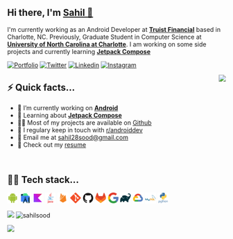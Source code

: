 <h2>Hi there, I'm <a href="https://sahilsood.com/">Sahil 👋</a></h2>
<p>I'm currently working as an Android Developer at <strong><a href="https://www.truist.com/">Truist Financial</a></strong> based in Charlotte, NC. Previously, Graduate Student in Computer Science at <strong><a href="https://www.charlotte.edu/">University of North Carolina at Charlotte</a></strong>. I am working on some side projects and currently learning <strong><a href="https://developer.android.com/jetpack/compose ">Jetpack Compose</a></strong></p>

[![Portfolio](https://img.shields.io/badge/%20-sahilsood.com-9cf?style=for-the-badge)](https://sahilsood.com/)
[![Twitter](https://img.shields.io/badge/-Twitter-red?style=for-the-badge&logo=twitter)](https://twitter.com/sahil_sood28)
[![Linkedin](https://img.shields.io/badge/-LinkedIn-blue?style=for-the-badge&logo=Linkedin)](https://www.linkedin.com/in/sahilsood28/)
[![Instagram](https://img.shields.io/badge/-Instagram-9cf?style=for-the-badge&logo=instagram)](https://www.instagram.com/sahilsood28/)

<img align="right" src="https://media.giphy.com/media/6UFgdU9hirj1pAOJyN/giphy.gif" />

<h2>⚡️ Quick facts...</h2>
<ul>
<li>📱 I’m currently working on <strong><a href="https://www.android.com/">Android</a></strong></li>
<li>🧐 Learning about <strong><a href="https://developer.android.com/jetpack/compose ">Jetpack Compose</a></strong></li>
<li>👨‍💻 Most of my projects are available on <a href="https://github.com/sahilsood/">Github</a></li>
<li>📝 I regulary keep in touch with <a href="https://www.reddit.com/r/androiddev/">r/androiddev</a></li>
<li>📧 Email me at <a href="mailto:sahil28sood@gmail.com">sahil28sood@gmail.com</a></li>
<li>📙 Check out my <a href="https://sahilsood.com/SahilSoodResume.pdf">resume</a></li>
</ul>
</p>
<br>
<h2>👨‍💻 Tech stack...</h2>
<p align="left">
<img src="https://github.com/devicons/devicon/blob/master/icons/android/android-plain.svg" alt="react" width="25" height="25" />
<img src="https://github.com/devicons/devicon/blob/master/icons/androidstudio/androidstudio-original.svg" alt="react" width="25" height="25" />
<img src="https://github.com/devicons/devicon/blob/master/icons/kotlin/kotlin-original.svg" alt="react" width="25" height="25" />
<img src="https://raw.githubusercontent.com/devicons/devicon/master/icons/java/java-original-wordmark.svg" alt="java" width="25" height="25" />
<img src="https://github.com/devicons/devicon/blob/master/icons/firebase/firebase-plain.svg" alt="react" width="25" height="25" />
<img src="https://github.com/devicons/devicon/blob/master/icons/git/git-original.svg" alt="react" width="25" height="25" />
<img src="https://github.com/devicons/devicon/blob/master/icons/github/github-original.svg" alt="react" width="25" height="25" />
<img src="https://github.com/devicons/devicon/blob/master/icons/gitlab/gitlab-original.svg" alt="react" width="25" height="25" />
<img src="https://github.com/devicons/devicon/blob/master/icons/google/google-original.svg" alt="react" width="25" height="25" />
<img src="https://github.com/devicons/devicon/blob/master/icons/gradle/gradle-plain.svg" alt="react" width="25" height="25" />
<img src="https://github.com/devicons/devicon/blob/master/icons/googlecloud/googlecloud-original.svg" alt="react" width="25" height="25" />
<img src="https://raw.githubusercontent.com/devicons/devicon/master/icons/mysql/mysql-original-wordmark.svg" alt="mysql" width="25" height="25" />
<img src="https://raw.githubusercontent.com/devicons/devicon/master/icons/python/python-original-wordmark.svg" alt="python" width="25" height="25" />
</p>

<img src="https://github-readme-stats.vercel.app/api/top-langs/?username=sahilsood&layout=compact&theme=buefy" />
<img src="https://github-readme-stats.vercel.app/api?username=sahilsood&show_icons=true&count_private=true" alt="sahilsood" />

![](https://komarev.com/ghpvc/?username=sahilsood)
